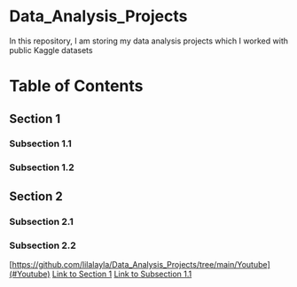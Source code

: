 # Data_Analysis_Projects
In this repository, I am storing my data analysis projects which I worked with public Kaggle datasets
# Table of Contents
## Section 1
### Subsection 1.1
### Subsection 1.2
## Section 2
### Subsection 2.1
### Subsection 2.2
[https://github.com/lilalayla/Data_Analysis_Projects/tree/main/Youtube](#Youtube)
[Link to Section 1](#section-1)
[Link to Subsection 1.1](#subsection-1.1)
